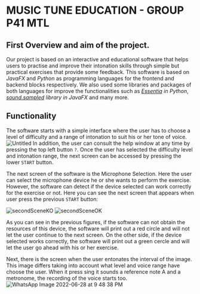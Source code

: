 # MUSIC TUNE EDUCATION - GROUP P41 MTL
## First Overview and aim of the project.
Our project is based on an interactive and educational software that helps users to practise and improve their intonation skills through simple but practical exercises that provide some feedback. This software is based on *JavaFX* and *Python* as programming languages for the frontend and backend blocks respectively. We also used some libraries and packages of both languages for improve the functionalities such as *[Essentia](https://essentia.upf.edu/essentia_python_tutorial.html) in Python*, *[sound.sampled](https://docs.oracle.com/javase/7/docs/api/javax/sound/sampled/package-summary.html) library in JavaFX* and many more.

## Functionality
The software starts with a simple interface where the user has to choose a level of difficulty and a range of intonation to suit his or her tone of voice.
![Untitled](https://user-images.githubusercontent.com/91899380/176373127-a0441d4a-cf7c-45c2-ba7c-854708bc6d63.png)
In addition, the user can consult the help window at any time by pressing the top left button `?`.
Once the user has selected the difficulty level and intonation range, the next screen can be accessed by pressing the lower `START` button.

The next screen of the software is the Microphone Selection. Here the user can select the microphone device he or she wants to perform the exercise.
However, the software can detect if the device selected can work correctly for the exercise or not.
Here you can see the next screen that appears when user press the previous `START` button:

![secondSceneKO](https://user-images.githubusercontent.com/91899380/176376583-a791dd13-253d-4803-983a-27fbc30dc5d5.png)
![secondSceneOK](https://user-images.githubusercontent.com/91899380/176376591-6ae13fa1-d0ea-4bb5-855a-b8db77304028.png)

As you can see in the previous figures, if the software can not obtain the resources of this device, the software will print out a red circle and will not let the user continue to the next screen. On the other side, if the device selected works correctly, the software will print out a green cercle and will let the user go ahead with his or her exercise.

Next, there is the screen when the user entonates the interval of the image. This image differs taking into account what level and voice range have choose the user. When it press sing it sounds a reference note A and a metronome, the recording of the voice starts too.
![WhatsApp Image 2022-06-28 at 9 48 38 PM](https://user-images.githubusercontent.com/72511506/176489348-e3faf004-3a3a-4bd9-91f4-24051894e2f5.jpeg)


